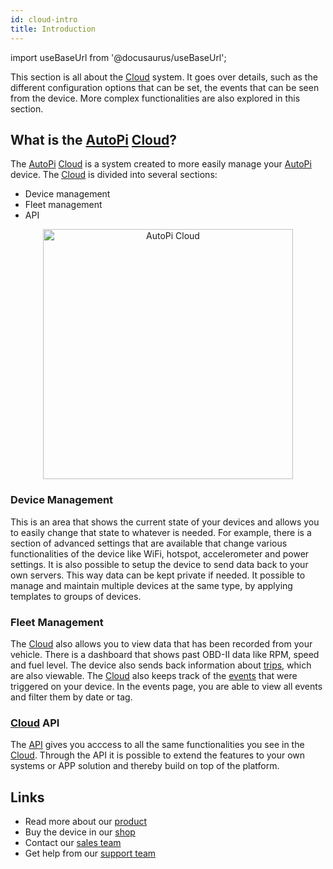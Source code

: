 ```yaml
---
id: cloud-intro
title: Introduction
---
```


import useBaseUrl from '@docusaurus/useBaseUrl';

This section is all about the [Cloud](https://www.autopi.io/software-platform/cloud-management) system. It goes over details, such as the different configuration
options that can be set, the events that can be seen from the device. More complex functionalities
are also explored in this section.

## What is the [AutoPi](https://www.autopi.io) [Cloud](https://www.autopi.io/software-platform/cloud-management)?

The [AutoPi](https://www.autopi.io) [Cloud](https://www.autopi.io/software-platform/cloud-management) is a system created to more easily manage your [AutoPi](https://www.autopi.io) device. The [Cloud](https://www.autopi.io/software-platform/cloud-management) is divided into several sections:

- Device management 
- Fleet management 
- API

<p align="center">
  <img src={useBaseUrl('/img/cloud/intro/cloud_device_setups_scaled.png')} alt="AutoPi Cloud" width="400"/>
</p>

### Device Management
This is an area that shows the current state of your devices and allows you to easily change that
state to whatever is needed. For example, there is a section of advanced settings that are
available that change various functionalities of the device like WiFi, hotspot, accelerometer
and power settings. It is also possible to setup the device to send data back to your own servers.
This way data can be kept private if needed. It possible to manage and maintain multiple devices at the same type, by applying templates to groups of devices.


### Fleet Management
The [Cloud](https://www.autopi.io/software-platform/cloud-management) also allows you to view data that has been recorded from your vehicle. There is a dashboard that
shows past OBD-II data like RPM, speed and fuel level. The device also sends back information about
[trips](/cloud/fleet_management/vehicles/trips/), which are also viewable. The [Cloud](https://www.autopi.io/software-platform/cloud-management) also keeps track of the
[events](/cloud/device_management/events/index.md) that were triggered on your device. In the events page, you are
able to view all events and filter them by date or tag.

### [Cloud](https://www.autopi.io/software-platform/cloud-management) API
The [API](/getting_started/api/) gives you acccess to all the same functionalities you see in the [Cloud](https://www.autopi.io/software-platform/cloud-management). Through the API it is possible to extend the features to your own systems or APP solution and thereby build on top of the platform. 

## Links
  - Read more about our [product](https://autopi.io)
  - Buy the device in our [shop](https://shop.autopi.io)
  - Contact our [sales team ](https://www.autopi.io/contact/)
  - Get help from our [support team ](https://www.autopi.io/support/)
